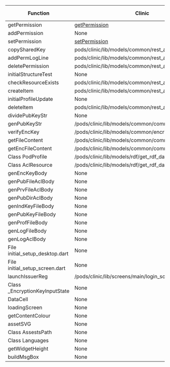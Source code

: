 | Function | Clinic | Indi | Podnotes | Suggested Package | Decided Package |
| -------- | ------ | ---- | -------- |------|------ |
|  getPermission  |   [getPermission](https://github.com/anusii/gurriny/blob/main/clinic/lib/models/common/rest_api.dart#L2265)     | [getPermission](https://github.com/anusii/gurriny/blob/main/indi/lib/models/common/rest_api.dart#L1627)      |    [getPermission](https://github.com/anusii/podnotes/blob/main/lib/common/rest_api/res_permission.dart#L47)      | | |
| addPermission | None | [addPermission](https://github.com/anusii/gurriny/blob/main/indi/lib/screens/settings/functions/add_permission.dart#L40) | [addPermission](https://github.com/anusii/podnotes/blob/main/lib/common/rest_api/res_permission.dart#L47) | | |
| setPermission | [setPermission](https://github.com/anusii/gurriny/blob/main/clinic/lib/models/common/rest_api.dart) | [setPermission](https://github.com/anusii/gurriny/blob/main/indi/lib/models/common/rest_api.dart#L1783) | [setPermission](https://github.com/anusii/podnotes/blob/main/lib/common/rest_api/res_permission.dart#L47) | | |
| copySharedKey | pods/clinic/lib/models/common/rest_api.dart | pods/indi/lib/models/common/rest_api.dart | podnotes/lib/common/rest_api/res_permission.dart | | |
| addPermLogLine | pods/clinic/lib/models/common/rest_api.dart | pods/indi/lib/models/common/rest_api.dart | podnotes/lib/common/rest_api/res_permission.dart | | |
| deletePermission | pods/clinic/lib/models/common/rest_api.dart | pods/indi/lib/models/common/rest_api.dart | podnotes/lib/common/rest_api/res_permission.dart | | |
| initialStructureTest | None | pods/indi/lib/models/common/rest_api.dart | podnotes/lib/common/rest_api/rest_api.dart| | |
|checkResourceExists| pods/clinic/lib/models/common/rest_api.dart |/pods/indi/lib/models/common/rest_api.dart | /podnotes/lib/common/rest_api/rest_api.dart | | |
| createItem | pods/clinic/lib/models/common/rest_api.dart | pods/indi/lib/models/common/rest_api.dart | podnotes/lib/common/rest_api/rest_api.dart | | |
|initialProfileUpdate| None | pods/indi/lib/models/common/rest_api.dart | podnotes/lib/common/rest_api/rest_api.dart | | |
| deleteItem | pods/clinic/lib/models/common/rest_api.dart | pods/indi/lib/models/common/rest_api.dart | podnotes/lib/common/rest_api/rest_api.dart | | |
| dividePubKeyStr| None |/pods/indi/lib/models/common/common_functions.dart|/podnotes/lib/constants/crypto.dart| | |
| genPubKeyStr | /pods/clinic/lib/models/common/common_functions.dart | /pods/indi/lib/models/common/common_functions.dart| /podnotes/lib/constants/crypto.dart | | |
|verifyEncKey|/pods/clinic/lib/models/common/encrypt_api.dart|/pods/indi/lib/models/common/encrypt_api.dart|/podnotes/lib/constants/crypto.dart| | |
| getFileContent | /pods/clinic/lib/models/common/common_functions.dart | /pods/indi/lib/models/common/common_functions.dart | /podnotes/lib/constants/rdf_functions.dart | | |
| getEncFileContent | /pods/clinic/lib/models/common/common_functions.dart | /pods/indi/lib/models/common/common_functions.dart | /podnotes/lib/constants/rdf_functions.dart | | |
| Class PodProfile | /pods/clinic/lib/models/rdf/get_rdf_data.dart | /pods/indi/lib/models/rdf/get_rdf_data.dart | /podnotes/lib/constants/rdf_functions.dart | | |
| Class AclResource | /pods/clinic/lib/models/rdf/get_rdf_data.dart | /pods/indi/lib/models/rdf/get_rdf_data.dart | /podnotes/lib/constants/rdf_functions.dart | | |
| genEncKeyBody | None | /pods/indi/lib/models/main/ontology.dart |/podnotes/lib/constants/turtle_structures.dart| | |
| genPubFileAclBody | None | /pods/indi/lib/models/main/ontology.dart|/podnotes/lib/constants/turtle_structures.dart| | |
| genPrvFileAclBody | None | /pods/indi/lib/models/main/ontology.dart|/podnotes/lib/constants/turtle_structures.dart| | |
|genPubDirAclBody|None|/pods/indi/lib/models/main/ontology.dart|/podnotes/lib/constants/turtle_structures.dart| | |
|genIndKeyFileBody|None|/pods/indi/lib/models/main/ontology.dart|/podnotes/lib/constants/turtle_structures.dart| | |
|genPubKeyFileBody|None|/pods/indi/lib/models/main/ontology.dart|/podnotes/lib/constants/turtle_structures.dart| | |
|genProfFileBody|None|/pods/indi/lib/models/main/ontology.dart|/podnotes/lib/constants/turtle_structures.dart| | |
|genLogFileBody|None|/pods/indi/lib/models/main/ontology.dart|/podnotes/lib/constants/turtle_structures.dart| | |
|genLogAclBody|None|/pods/indi/lib/models/main/ontology.dart|/podnotes/lib/constants/turtle_structures.dart| | |
| File initial_setup_desktop.dart | None | indi/lib/screens/profile/initial_setup_desktop.dart | podnotes/lib/initial_setup/initial_setup_desktop.dart| | |
| File initial_setup_screen.dart | None | indi/lib/screens/profile/initial_setup_screen.dart | podnotes/lib/initial_setup/initial_setup_screen.dart| | |
| launchIssuerReg | /pods/clinic/lib/screens/main/login_screen.dart | /pods/indi/lib/screens/main/login_screen.dart | /podnotes/lib/login/pod_reg.dart | | |
| Class _EncryptionKeyInputState | None | /pods/indi/lib/screens/settings/subPages/enc_key_input.dart |/podnotes/lib/master_key_setup/enc_key_input.dart | | |
| DataCell | None |/pods/indi/lib/models/main/constants.dart|/podnotes/lib/widgets/data_cell.dart| | |
| loadingScreen | None | /pods/indi/lib/models/main/constants.dart|/podnotes/lib/widgets/loading_screen.dart| | |
|getContentColour| None | /pods/indi/lib/models/common/common_widgets.dart | /podnotes/lib/widgets/msg_box.dart| | |
|assetSVG | None | /pods/indi/lib/models/common/common_widgets.dart | /podnotes/lib/widgets/msg_box.dart| | |
| Class AssestsPath | None | /pods/indi/lib/models/common/common_widgets.dart | /podnotes/lib/widgets/msg_box.dart| | |
| Class Languages | None | /pods/indi/lib/models/common/common_widgets.dart | /podnotes/lib/widgets/msg_box.dart| | |
| getWidgetHeight| None | /pods/indi/lib/models/common/common_widgets.dart | /podnotes/lib/widgets/msg_box.dart| | |
|buildMsgBox| None | /pods/indi/lib/models/common/common_widgets.dart | /podnotes/lib/widgets/msg_box.dart| | |